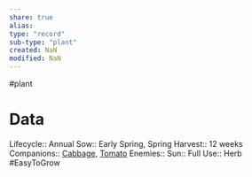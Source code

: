 ```yaml
---
share: true
alias: 
type: "record"
sub-type: "plant"
created: NaN 
modified: NaN
---
```

 #plant
# Data
Lifecycle:: Annual
Sow:: Early Spring, Spring
Harvest:: 12 weeks
Companions:: [Cabbage](Cabbage.md), [Tomato](Tomato.md)
Enemies:: 
Sun:: Full
Use:: Herb
#EasyToGrow 